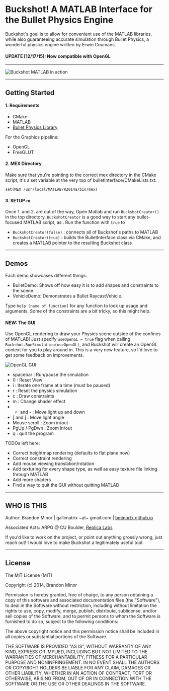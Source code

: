 # Buckshot!  A MATLAB Interface for the Bullet Physics Engine #

Buckshot's goal is to allow for convenient use of the MATLAB
libraries, while also guaranteeing accurate simulation through Bullet
Physics, a wonderful physics engine written by Erwin Coumans.

#### UPDATE [12/17/15]: Now compatible with OpenGL ####

- - - - - - - - - - - - 

![Buckshot MATLAB in action](https://j.gifs.com/pYYxW6.gif)

- - - - - - - - -

## Getting Started ##


#### 1. Requirements ####

* CMake
* MATLAB
* [Bullet Physics Library](http://bulletphysics.org/wordpress/)

For the Graphics pipeline:

* OpenGL
* FreeGLUT

#### 2. MEX Directory ####

Make sure that you're pointing to the correct mex directory in the
CMake script; it's a set variable at the very top of
bulletInterface/CMakeLists.txt:

`set(MEX /usr/local/MATLAB/R2014a/bin/mex)`

#### 3. SETUP.m ####

Once 1. and 2. are out of the way, Open Matlab and run
`BuckshotCreator()` in the top directory. `BuckshotCreator` is a good
way to start any bullet-focused MATLAB script, as . Run the function
with `true` to
- `BuckshotCreator(false)` : connects all of Buckshot's paths to
  MATLAB
- `BuckshotCreator(true)` : builds the BulletInterface class via
  CMake, and creates a MATLAB pointer to the resulting Buckshot class

- - - - - - - - -

## Demos ##

Each demo showcases different things:

- BulletDemo: Shows off how easy it is to add shapes and constraints
  to the scene.
- VehicleDemo: Demonstrates a Bullet RaycastVehicle.

Type `help [name of function]` for any function to look up usage and
arguments. Some of the constraints are a bit tricky, so this might
help.

#### NEW: The GUI ####

Use OpenGL rendering to draw your Physics scene outside of the
confines of MATLAB! Just specify `useOpenGL = true` flag when calling
`Buckshot.RunSimulation(useOpenGL)`, and Buckshot will create an
OpenGL context for you to play around in. This is a very new feature,
so I'd love to get some feedback on improvements.

![OpenGL GUI](https://j.gifs.com/qxxykr.gif)

- spacebar : Run/pause the simulation
- 0 : Reset View
- i : Iterate one frame at a time (must be paused)
- r : Reset the physics simulation
- c : Draw constraints
- m : Change shader effect
- + and - : Move light up and down
- [ and ] : Move light angle
- Mouse scroll : Zoom in/out
- PgUp / PgDwn : Zoom in/out
- q : quit the program

TODOs left here:

* Correct heightmap rendering (defaults to flat plane now)
* Correct constraint rendering
* Add mouse viewing translation/rotation
* Add texturing for every shape type, as well as easy texture file
  linking through MATLAB
* Add more shaders
* Find a way to quit the GUI without quitting MATLAB

- - - - - - - - -

## WHO IS THIS ##

Author: Brandon Minor | gallimatrix ~at~ gmail.com |
[bminortx.github.io](http://bminortx.github.io)

Associated Acts: ARPG @ CU Boulder,
[Replica Labs](http://www.replicalabs.com)

If you'd like to work on the project, or point out anything grossly
wrong, just reach out! I would love to make Buckshot a legitimately
useful tool.

- - - - - - - - -

## License ##

The MIT License (MIT)

Copyright (c) 2014, Brandon Minor

Permission is hereby granted, free of charge, to any person obtaining
a copy of this software and associated documentation files (the
"Software"), to deal in the Software without restriction, including
without limitation the rights to use, copy, modify, merge, publish,
distribute, sublicense, and/or sell copies of the Software, and to
permit persons to whom the Software is furnished to do so, subject to
the following conditions:

The above copyright notice and this permission notice shall be
included in all copies or substantial portions of the Software.

THE SOFTWARE IS PROVIDED "AS IS", WITHOUT WARRANTY OF ANY KIND,
EXPRESS OR IMPLIED, INCLUDING BUT NOT LIMITED TO THE WARRANTIES OF
MERCHANTABILITY, FITNESS FOR A PARTICULAR PURPOSE AND
NONINFRINGEMENT. IN NO EVENT SHALL THE AUTHORS OR COPYRIGHT HOLDERS BE
LIABLE FOR ANY CLAIM, DAMAGES OR OTHER LIABILITY, WHETHER IN AN ACTION
OF CONTRACT, TORT OR OTHERWISE, ARISING FROM, OUT OF OR IN CONNECTION
WITH THE SOFTWARE OR THE USE OR OTHER DEALINGS IN THE SOFTWARE.
